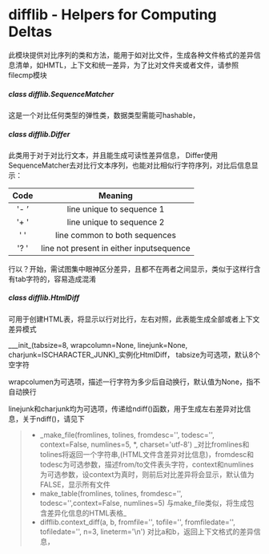 # difflib - Helpers for Computing Deltas

此模块提供对比序列的类和方法，能用于如对比文件，生成各种文件格式的差异信息清单，如HMTL，上下文和统一差异，为了比对文件夹或者文件，请参照filecmp模块

##### class difflib.SequenceMatcher

这是一个对比任何类型的弹性类，数据类型需能可hashable，

##### class difflib.Differ

此类用于对于对比行文本，并且能生成可读性差异信息， Differ使用SequenceMatcher去对比行文本序列，也能对比相似行字符序列，对比后信息显示：

| Code | Meaning |
| :---: | :---: |
| '- ’ | line unique to sequence 1 |
| '+ ' | line unique to sequence 2 |
| '  ' | line common to both sequences |
| '? ' | line not present in either inputsequence |

行以？开始，需试图集中眼神区分差异，且都不在两者之间显示，类似于这样行含有tab字符的，容易造成混淆

##### class difflib.HtmlDiff

可用于创建HTML表，将显示以行对比行，左右对照，此表能生成全部或者上下文差异模式

\__\_init\_\(tabsize=8, wrapcolumn=None, linejunk=None, charjunk=ISCHARACTER\_JUNK\)\_实例化HtmlDiff， tabsize为可选项，默认8个空字符

wrapcolumen为可选项，描述一行字符为多少后自动换行，默认值为None，指不自动换行

linejunk和charjunk均为可选项，传递给ndiff\(\)函数，用于生成左右差异对比信息，关于ndiff\(\)，请见下

> * _make\_file\(fromlines, tolines, fromdesc='', todesc='', context=False, numlines=5, \*, charset='utf-8'\) _对比fromlines和tolines将返回一个字符串,\(HTML文件含差异对比信息\)，fromdesc和todesc为可选参数，描述from/to文件表头字符，context和numlines为可选参数，设context为真时，则前后对比差异将会显示，默认值为FALSE，显示所有文件
> * make_table\(fromlines, tolines, fromdesc='', todesc='',context=False, numlines=5\) 与make\_file类似，将生成包含差异化信息的HTML表格_
> * difflib.context\_diff\(a, b, fromfile='', tofile='', fromfiledate='', tofiledate='', n=3, lineterm='\n'\) 对比a和b，返回上下文格式的差异信息，



